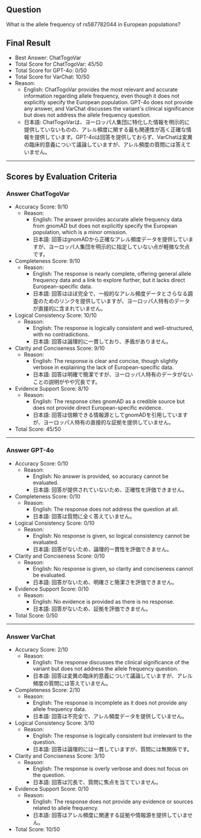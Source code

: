 ## Question

What is the allele frequency of rs587782044 in European populations?

## Final Result

- Best Answer: ChatTogoVar
- Total Score for ChatTogoVar: 45/50
- Total Score for GPT-4o: 0/50
- Total Score for VarChat: 10/50
- Reason:
  - English: ChatTogoVar provides the most relevant and accurate information regarding allele frequency, even though it does not explicitly specify the European population. GPT-4o does not provide any answer, and VarChat discusses the variant's clinical significance but does not address the allele frequency question.
  - 日本語: ChatTogoVarは、ヨーロッパ人集団に特化した情報を明示的に提供していないものの、アレル頻度に関する最も関連性が高く正確な情報を提供しています。GPT-4oは回答を提供しておらず、VarChatは変異の臨床的意義について議論していますが、アレル頻度の質問には答えていません。

---

## Scores by Evaluation Criteria

### Answer ChatTogoVar
- Accuracy Score: 9/10
  - Reason: 
    - English: The answer provides accurate allele frequency data from gnomAD but does not explicitly specify the European population, which is a minor omission.
    - 日本語: 回答はgnomADから正確なアレル頻度データを提供していますが、ヨーロッパ人集団を明示的に指定していない点が軽微な欠点です。
- Completeness Score: 9/10
  - Reason: 
    - English: The response is nearly complete, offering general allele frequency data and a link to explore further, but it lacks direct European-specific data.
    - 日本語: 回答はほぼ完全で、一般的なアレル頻度データとさらなる調査のためのリンクを提供していますが、ヨーロッパ人特有のデータが直接的に含まれていません。
- Logical Consistency Score: 10/10
  - Reason: 
    - English: The response is logically consistent and well-structured, with no contradictions.
    - 日本語: 回答は論理的に一貫しており、矛盾がありません。
- Clarity and Conciseness Score: 9/10
  - Reason: 
    - English: The response is clear and concise, though slightly verbose in explaining the lack of European-specific data.
    - 日本語: 回答は明確で簡潔ですが、ヨーロッパ人特有のデータがないことの説明がやや冗長です。
- Evidence Support Score: 8/10
  - Reason: 
    - English: The response cites gnomAD as a credible source but does not provide direct European-specific evidence.
    - 日本語: 回答は信頼できる情報源としてgnomADを引用していますが、ヨーロッパ人特有の直接的な証拠を提供していません。
- Total Score: 45/50

---

### Answer GPT-4o
- Accuracy Score: 0/10
  - Reason: 
    - English: No answer is provided, so accuracy cannot be evaluated.
    - 日本語: 回答が提供されていないため、正確性を評価できません。
- Completeness Score: 0/10
  - Reason: 
    - English: The response does not address the question at all.
    - 日本語: 回答は質問に全く答えていません。
- Logical Consistency Score: 0/10
  - Reason: 
    - English: No response is given, so logical consistency cannot be evaluated.
    - 日本語: 回答がないため、論理的一貫性を評価できません。
- Clarity and Conciseness Score: 0/10
  - Reason: 
    - English: No response is given, so clarity and conciseness cannot be evaluated.
    - 日本語: 回答がないため、明確さと簡潔さを評価できません。
- Evidence Support Score: 0/10
  - Reason: 
    - English: No evidence is provided as there is no response.
    - 日本語: 回答がないため、証拠を評価できません。
- Total Score: 0/50

---

### Answer VarChat
- Accuracy Score: 2/10
  - Reason: 
    - English: The response discusses the clinical significance of the variant but does not address the allele frequency question.
    - 日本語: 回答は変異の臨床的意義について議論していますが、アレル頻度の質問には答えていません。
- Completeness Score: 2/10
  - Reason: 
    - English: The response is incomplete as it does not provide any allele frequency data.
    - 日本語: 回答は不完全で、アレル頻度データを提供していません。
- Logical Consistency Score: 3/10
  - Reason: 
    - English: The response is logically consistent but irrelevant to the question.
    - 日本語: 回答は論理的には一貫していますが、質問には無関係です。
- Clarity and Conciseness Score: 3/10
  - Reason: 
    - English: The response is overly verbose and does not focus on the question.
    - 日本語: 回答は冗長で、質問に焦点を当てていません。
- Evidence Support Score: 0/10
  - Reason: 
    - English: The response does not provide any evidence or sources related to allele frequency.
    - 日本語: 回答はアレル頻度に関連する証拠や情報源を提供していません。
- Total Score: 10/50